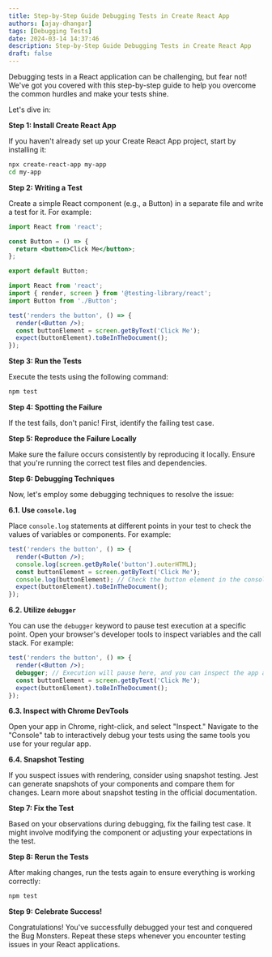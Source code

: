 ```yaml
---
title: Step-by-Step Guide Debugging Tests in Create React App
authors: [ajay-dhangar]
tags: [Debugging Tests]
date: 2024-03-14 14:37:46
description: Step-by-Step Guide Debugging Tests in Create React App
draft: false
---
```


Debugging tests in a React application can be challenging, but fear not! We've got you covered with this step-by-step guide to help you overcome the common hurdles and make your tests shine. 

<!-- truncate -->

Let's dive in:

**Step 1: Install Create React App**

If you haven't already set up your Create React App project, start by installing it:

```bash
npx create-react-app my-app
cd my-app
```

**Step 2: Writing a Test**

Create a simple React component (e.g., a Button) in a separate file and write a test for it. For example:

```jsx title="src/Button.js"
import React from 'react';

const Button = () => {
  return <button>Click Me</button>;
};

export default Button;
```

```jsx title="src/Button.test.js"
import React from 'react';
import { render, screen } from '@testing-library/react';
import Button from './Button';

test('renders the button', () => {
  render(<Button />);
  const buttonElement = screen.getByText('Click Me');
  expect(buttonElement).toBeInTheDocument();
});
```

**Step 3: Run the Tests**

Execute the tests using the following command:

```bash
npm test
```

**Step 4: Spotting the Failure**

If the test fails, don't panic! First, identify the failing test case.

**Step 5: Reproduce the Failure Locally**

Make sure the failure occurs consistently by reproducing it locally. Ensure that you're running the correct test files and dependencies.

**Step 6: Debugging Techniques**

Now, let's employ some debugging techniques to resolve the issue:

**6.1. Use `console.log`**

Place `console.log` statements at different points in your test to check the values of variables or components. For example:

```jsx
test('renders the button', () => {
  render(<Button />);
  console.log(screen.getByRole('button').outerHTML);
  const buttonElement = screen.getByText('Click Me');
  console.log(buttonElement); // Check the button element in the console
  expect(buttonElement).toBeInTheDocument();
});
```

**6.2. Utilize `debugger`**

You can use the `debugger` keyword to pause test execution at a specific point. Open your browser's developer tools to inspect variables and the call stack. For example:

```jsx
test('renders the button', () => {
  render(<Button />);
  debugger; // Execution will pause here, and you can inspect the app and test code.
  const buttonElement = screen.getByText('Click Me');
  expect(buttonElement).toBeInTheDocument();
});
```

**6.3. Inspect with Chrome DevTools**

Open your app in Chrome, right-click, and select "Inspect." Navigate to the "Console" tab to interactively debug your tests using the same tools you use for your regular app.

**6.4. Snapshot Testing**

If you suspect issues with rendering, consider using snapshot testing. Jest can generate snapshots of your components and compare them for changes. Learn more about snapshot testing in the official documentation.

**Step 7: Fix the Test**

Based on your observations during debugging, fix the failing test case. It might involve modifying the component or adjusting your expectations in the test.

**Step 8: Rerun the Tests**

After making changes, run the tests again to ensure everything is working correctly:

```bash
npm test
```

**Step 9: Celebrate Success!**

Congratulations! You've successfully debugged your test and conquered the Bug Monsters. Repeat these steps whenever you encounter testing issues in your React applications.